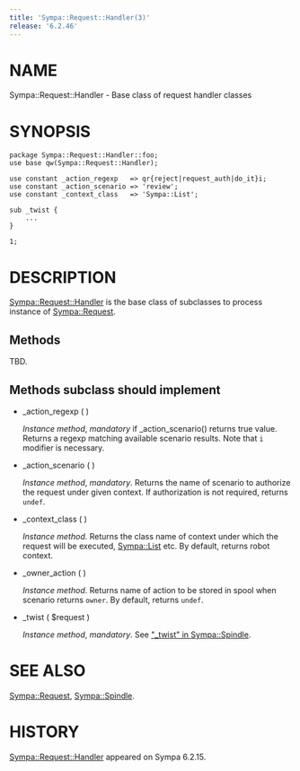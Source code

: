 ```yaml
---
title: 'Sympa::Request::Handler(3)'
release: '6.2.46'
---
```


# NAME

Sympa::Request::Handler - Base class of request handler classes

# SYNOPSIS

    package Sympa::Request::Handler::foo;
    use base qw(Sympa::Request::Handler);
    
    use constant _action_regexp   => qr{reject|request_auth|do_it}i;
    use constant _action_scenario => 'review';
    use constant _context_class   => 'Sympa::List';
    
    sub _twist {
        ...
    }
    
    1;

# DESCRIPTION

[Sympa::Request::Handler](./Sympa-Request-Handler.3.md) is the base class of subclasses to process
instance of [Sympa::Request](./Sympa-Request.3.md).

## Methods

TBD.

## Methods subclass should implement

- \_action\_regexp ( )

    _Instance method_,
    _mandatory_ if \_action\_scenario() returns true value.
    Returns a regexp matching available scenario results.
    Note that `i` modifier is necessary.

- \_action\_scenario ( )

    _Instance method_,
    _mandatory_.
    Returns the name of scenario to authorize the request under given context.
    If authorization is not required, returns `undef`.

- \_context\_class ( )

    _Instance method_.
    Returns the class name of context under which the request will be executed,
    [Sympa::List](./Sympa-List.3.md) etc.
    By default, returns robot context.

- \_owner\_action ( )

    _Instance method_.
    Returns name of action to be stored in spool when scenario returns `owner`.
    By default, returns `undef`.

- \_twist ( $request )

    _Instance method_,
    _mandatory_.
    See ["\_twist" in Sympa::Spindle](./Sympa-Spindle.3.md#_twist).

# SEE ALSO

[Sympa::Request](./Sympa-Request.3.md), [Sympa::Spindle](./Sympa-Spindle.3.md).

# HISTORY

[Sympa::Request::Handler](./Sympa-Request-Handler.3.md) appeared on Sympa 6.2.15.
